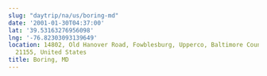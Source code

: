 ```yaml
---
slug: "daytrip/na/us/boring-md"
date: '2001-01-30T04:37:00'
lat: '39.53163276956098'
lng: '-76.82303093139649'
location: 14802, Old Hanover Road, Fowblesburg, Upperco, Baltimore County, Maryland,
  21155, United States
title: Boring, MD
---
```



